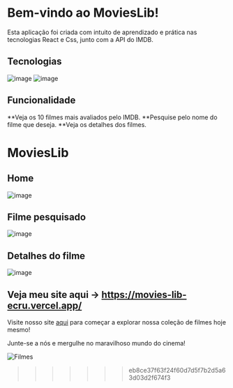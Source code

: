 # Bem-vindo ao MoviesLib!

Esta aplicação foi criada com intuito de aprendizado e prática nas tecnologias  React e Css, junto com a API do IMDB.
## Tecnologias

![image](https://img.shields.io/badge/React-20232A?style=for-the-badge&logo=react&logoColor=61DAFB)
![image](https://img.shields.io/badge/CSS3-1572B6?style=for-the-badge&logo=css3&logoColor=white)




## Funcionalidade

**Veja os 10 filmes mais avaliados pelo IMDB.
**Pesquise pelo nome do filme que deseja.
**Veja os detalhes dos filmes. 

# MoviesLib
## Home
![image](https://github.com/Frankz1n/movies_lib/assets/90364021/68943446-606d-4fb4-a0c1-3ffaf5181413)
## Filme pesquisado
![image](https://github.com/Frankz1n/movies_lib/assets/90364021/6abd0198-dde8-4193-ac9c-299ea86a5935)
## Detalhes do filme
![image](https://github.com/Frankz1n/movies_lib/assets/90364021/7e7d6670-a292-4853-939b-98318ba1a0a6)

## Veja meu site aqui -> https://movies-lib-ecru.vercel.app/


Visite nosso site [aqui](https://www.exemplo.com) para começar a explorar nossa coleção de filmes hoje mesmo!

Junte-se a nós e mergulhe no maravilhoso mundo do cinema!

![Filmes](link_para_imagem.jpg)
>>>>>>> eb8ce37f63f24f60d7d5f7b2d5a63d03d2f674f3
